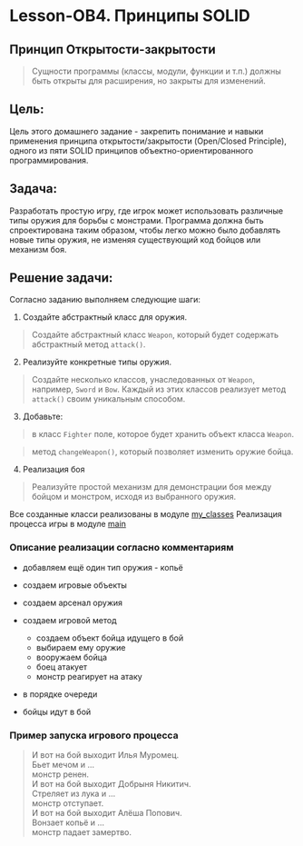 # Lesson-OB4. Принципы SOLID
## Принцип Открытости-закрытости

> Сущности программы (классы, модули, функции и т.п.)
 должны быть открыты для расширения, но закрыты для 
 изменений.

## Цель: 
Цель этого домашнего задание - закрепить понимание и навыки 
применения принципа открытости/закрытости (Open/Closed Principle), 
одного из пяти SOLID принципов объектно-ориентированного 
программирования.

## Задача:
Разработать простую игру, где игрок может использовать 
различные типы оружия для борьбы с монстрами. Программа 
должна быть спроектирована таким образом, чтобы легко можно 
было добавлять новые типы оружия, не изменяя существующий код 
бойцов или механизм боя.

## Решение задачи:
Согласно заданию выполняем следующие шаги:</br>
1. Создайте абстрактный класс для оружия.
>Создайте абстрактный класс `Weapon`, который 
  будет содержать абстрактный метод `attack()`.

2. Реализуйте конкретные типы оружия.
> Создайте несколько классов, унаследованных 
от `Weapon`, например, `Sword` и `Bow`. 
Каждый из этих классов реализует метод 
`attack()` своим уникальным способом.

3. Добавьте:
>в класс `Fighter` поле, которое будет хранить объект 
класса `Weapon`.

>метод `changeWeapon()`, который позволяет изменить 
оружие бойца.

4. Реализация боя
>Реализуйте простой механизм для демонстрации 
боя между бойцом и монстром, исходя из выбранного 
оружия.

Все созданные класси реализованы в модуле [my_classes](my_clases.py)
Реализация процесса игры в модуле [main](main.py)
### Описание реализации согласно комментариям
- добавляем ещё один тип оружия - копьё
- создаем игровые объекты
- создаем арсенал оружия
- создаем игровой метод
  - создаем объект бойца идущего в бой
  - выбираем ему оружие
  - вооружаем бойца
  - боец атакует
  - монстр реагирует на атаку

- в порядке очереди
- бойцы идут в бой

### Пример запуска игрового процесса
>И вот на бой выходит Илья Муромец.</br>
Бьет мечом и ...</br>
монстр ренен.</br>
И вот на бой выходит Добрыня Никитич.</br>
Стреляет из лука и ...</br>
монстр отступает.</br>
И вот на бой выходит Алёша Попович.</br>
Вонзает копьё и ...</br>
монстр падает замертво.</br>